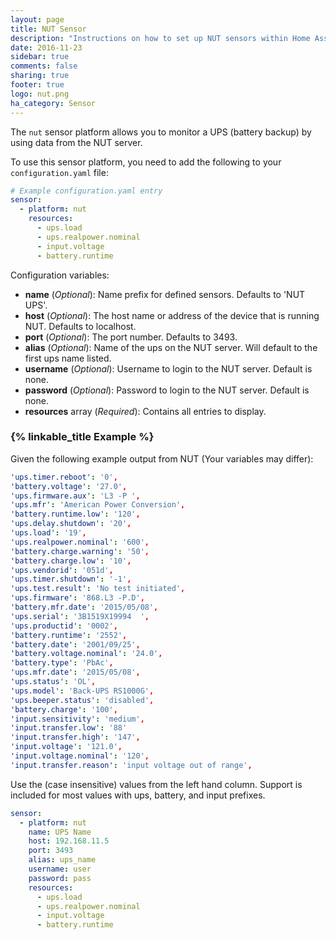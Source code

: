 ```yaml
---
layout: page
title: NUT Sensor
description: "Instructions on how to set up NUT sensors within Home Assistant."
date: 2016-11-23
sidebar: true
comments: false
sharing: true
footer: true
logo: nut.png
ha_category: Sensor
---
```


The `nut` sensor platform allows you to monitor a UPS (battery backup) by using data from the NUT server.

To use this sensor platform, you need to add the following to your `configuration.yaml` file:

```yaml
# Example configuration.yaml entry
sensor:
  - platform: nut
    resources:
      - ups.load
      - ups.realpower.nominal
      - input.voltage
      - battery.runtime
```

Configuration variables:

- **name** (*Optional*): Name prefix for defined sensors. Defaults to 'NUT UPS'.
- **host** (*Optional*): The host name or address of the device that is running NUT. Defaults to localhost.
- **port** (*Optional*): The port number. Defaults to 3493.
- **alias** (*Optional*): Name of the ups on the NUT server. Will default to the first ups name listed.
- **username** (*Optional*): Username to login to the NUT server. Default is none.
- **password** (*Optional*): Password to login to the NUT server. Default is none.
- **resources** array (*Required*): Contains all entries to display.

### {% linkable_title Example  %}

Given the following example output from NUT (Your variables may differ):

```yaml
'ups.timer.reboot': '0', 
'battery.voltage': '27.0', 
'ups.firmware.aux': 'L3 -P ', 
'ups.mfr': 'American Power Conversion', 
'battery.runtime.low': '120', 
'ups.delay.shutdown': '20', 
'ups.load': '19', 
'ups.realpower.nominal': '600', 
'battery.charge.warning': '50', 
'battery.charge.low': '10', 
'ups.vendorid': '051d', 
'ups.timer.shutdown': '-1', 
'ups.test.result': 'No test initiated', 
'ups.firmware': '868.L3 -P.D', 
'battery.mfr.date': '2015/05/08', 
'ups.serial': '3B1519X19994  ', 
'ups.productid': '0002', 
'battery.runtime': '2552', 
'battery.date': '2001/09/25', 
'battery.voltage.nominal': '24.0', 
'battery.type': 'PbAc', 
'ups.mfr.date': '2015/05/08', 
'ups.status': 'OL', 
'ups.model': 'Back-UPS RS1000G', 
'ups.beeper.status': 'disabled', 
'battery.charge': '100', 
'input.sensitivity': 'medium', 
'input.transfer.low': '88'
'input.transfer.high': '147', 
'input.voltage': '121.0', 
'input.voltage.nominal': '120', 
'input.transfer.reason': 'input voltage out of range', 
```

Use the (case insensitive) values from the left hand column.  Support is included for most values with ups, battery, and input prefixes.

```yaml
sensor:
  - platform: nut
    name: UPS Name
    host: 192.168.11.5
    port: 3493
    alias: ups_name
    username: user
    password: pass
    resources:
      - ups.load
      - ups.realpower.nominal
      - input.voltage
      - battery.runtime
```
